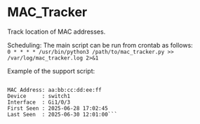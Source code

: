 # MAC_Tracker
Track location of MAC addresses.

Scheduling:
The main script can be run from crontab as follows:<br>
`0 * * * * /usr/bin/python3 /path/to/mac_tracker.py >> /var/log/mac_tracker.log 2>&1`

Example of the support script:<br>
```python3 mac_lookup.py aa:bb:cc:dd:ee:ff

MAC Address: aa:bb:cc:dd:ee:ff
Device     : switch1
Interface  : Gi1/0/3
First Seen : 2025-06-28 17:02:45
Last Seen  : 2025-06-30 12:01:00```
